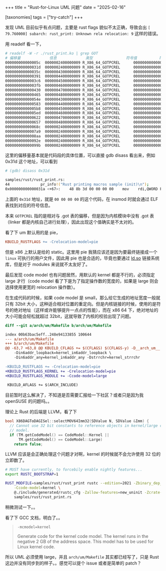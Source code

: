 +++
title = "Rust-for-Linux UML 问题"
date = "2025-02-16"

[taxonomies]
tags = ["try-catch"]
+++

发现 UML 目前似乎有点问题，主要是 rust flags 貌似不太正确，导致会出 `[   79.760000] subarch: rust_print: Unknown rela relocation: 9` 这样的错误。

用 readelf 看一下，

```bash
# readelf -W -r ./rust_print.ko | grep GOT
# 偏移量             信息             类型               符号值          符号名称 + 加数
000000000000005c  0000002400000009 R_X86_64_GOTPCREL      0000000000000000 _RNvNtNtCsgd4OX6xQzCQ_6kernel5print14format_strings4INFO - 4
000000000000031d  0000002400000009 R_X86_64_GOTPCREL      0000000000000000 _RNvNtNtCsgd4OX6xQzCQ_6kernel5print14format_strings4INFO - 4
000000000000035c  0000004300000009 R_X86_64_GOTPCREL      0000000000000000 _RNvNtNtCsgd4OX6xQzCQ_6kernel5print14format_strings5EMERG - 4
0000000000000391  0000004400000009 R_X86_64_GOTPCREL      0000000000000000 _RNvNtNtCsgd4OX6xQzCQ_6kernel5print14format_strings5ALERT - 4
00000000000003c6  0000004500000009 R_X86_64_GOTPCREL      0000000000000000 _RNvNtNtCsgd4OX6xQzCQ_6kernel5print14format_strings4CRIT - 4
00000000000003fb  0000004600000009 R_X86_64_GOTPCREL      0000000000000000 _RNvNtNtCsgd4OX6xQzCQ_6kernel5print14format_strings3ERR - 4
0000000000000430  0000004700000009 R_X86_64_GOTPCREL      0000000000000000 _RNvNtNtCsgd4OX6xQzCQ_6kernel5print14format_strings7WARNING - 4
0000000000000465  0000004800000009 R_X86_64_GOTPCREL      0000000000000000 _RNvNtNtCsgd4OX6xQzCQ_6kernel5print14format_strings6NOTICE - 4
000000000000054e  0000004300000009 R_X86_64_GOTPCREL      0000000000000000 _RNvNtNtCsgd4OX6xQzCQ_6kernel5print14format_strings5EMERG - 4
0000000000000583  0000004400000009 R_X86_64_GOTPCREL      0000000000000000 _RNvNtNtCsgd4OX6xQzCQ_6kernel5print14format_strings5ALERT - 4
00000000000005b8  0000004500000009 R_X86_64_GOTPCREL      0000000000000000 _RNvNtNtCsgd4OX6xQzCQ_6kernel5print14format_strings4CRIT - 4
00000000000005ed  0000004600000009 R_X86_64_GOTPCREL      0000000000000000 _RNvNtNtCsgd4OX6xQzCQ_6kernel5print14format_strings3ERR - 4
0000000000000622  0000004700000009 R_X86_64_GOTPCREL      0000000000000000 _RNvNtNtCsgd4OX6xQzCQ_6kernel5print14format_strings7WARNING - 4
0000000000000657  0000004800000009 R_X86_64_GOTPCREL      0000000000000000 _RNvNtNtCsgd4OX6xQzCQ_6kernel5print14format_strings6NOTICE - 4
000000000000068c  0000002400000009 R_X86_64_GOTPCREL      0000000000000000 _RNvNtNtCsgd4OX6xQzCQ_6kernel5print14format_strings4INFO - 4
00000000000007a9  0000002400000009 R_X86_64_GOTPCREL      0000000000000000 _RNvNtNtCsgd4OX6xQzCQ_6kernel5print14format_strings4INFO - 4
00000000000008aa  0000002400000009 R_X86_64_GOTPCREL      0000000000000000 _RNvNtNtCsgd4OX6xQzCQ_6kernel5print14format_strings4INFO - 4
000000000000092e  0000002400000009 R_X86_64_GOTPCREL      0000000000000000 _RNvNtNtCsgd4OX6xQzCQ_6kernel5print14format_strings4INFO - 4
000000000000099b  0000002400000009 R_X86_64_GOTPCREL      0000000000000000 _RNvNtNtCsgd4OX6xQzCQ_6kernel5print14format_strings4INFO - 4
```

这里的偏移量基本就是代码段的具体位置，可以直接 gdb disass 看出来，例如 0x31d 这个地址，可以看到

```bash
# (gdb) disass 0x31d

samples/rust/rust_print.rs:
44              pr_info!("Rust printing macros sample (init)\n");
0x000000000000031a <+67>:    48 8b 3d 00 00 00 00    mov    rdi,QWORD PTR [rip+0x0]        # 0x321 <_RNvXCs6nzOMokj4Xc_10rust_printNtB2_9RustPrintNtCsgd4OX6xQzCQ_6kernel6Module4init+74>
```

上面的 `0x31d` 地址，就是 `00 00 00 00` 的这个代码，在 insmod 时就会通过 ELF 表找到对应的符号信息。

本来 `GOTPCREL` 指的是相对与 .got 表的偏移，但是因为内核模块中没有 .got 表（linker 都是内核自己进行处理），因此出现这个值确实是不太对的。

看了下 um 默认用的是 pie，

```makefile
KBUILD_RUSTFLAGS += -Crelocation-model=pie
```

但是 x86 上默认是给的 static。这里用 pie 我猜应该还是因为要最终链接成一个 `linux` 可执行的用户文件，因此用 pie 也是合适的，毕竟也要通过 [ld.so](http://ld.so) 链接系统库，但是对于 modules 来说就不太友好了。

最后发现 code model 也有问题居然，用默认的 kernel 都是不行的，必须指定 large 才行（code model 看了下是为了指定操作数的宽度的，如果是 large 则会选择使用更宽的 relocation 操作数）。

在生成代码的时候，如果 code model 是 small，那么给它生成的地址宽度一般就只有 32bit 大小，这种适合相对位置的重定向。但是内核链接的时候，使用的是符号的绝对地址（这样或许能够提升一点点的性能），而在 x86 64 下，绝对地址的大小可能会轻松就超过 32bit，这就导致了内核的校验出现了问题。

```diff
diff --git a/arch/um/Makefile b/arch/um/Makefile

index 00b63bac5eff..248e94133855 100644
--- a/arch/um/Makefile
+++ b/arch/um/Makefile
@@ -63,7 +63,8 @@ KBUILD_CFLAGS += $(CFLAGS) $(CFLAGS-y) -D__arch_um__ \
 	-Din6addr_loopback=kernel_in6addr_loopback \
 	-Din6addr_any=kernel_in6addr_any -Dstrrchr=kernel_strrchr
 
-KBUILD_RUSTFLAGS += -Crelocation-model=pie
+KBUILD_RUSTFLAGS_KERNEL += -Crelocation-model=pie
+KBUILD_RUSTFLAGS_MODULE += -Ccode-model=large
 
 KBUILD_AFLAGS += $(ARCH_INCLUDE)
```

目前暂时这么解决了，不知道是否需要汇报给一下社区？或者只是因为我 openSUSE 的问题吗。。

理论上 Rust 的后端是 LLVM，看了下

```cpp
bool X86DAGToDAGISel::selectMOV64Imm32(SDValue N, SDValue &Imm) {
  // Cannot use 32 bit constants to reference objects in kernel/large code
  // model.
  if (TM.getCodeModel() == CodeModel::Kernel ||
      TM.getCodeModel() == CodeModel::Large)
    return false;
```

LLVM 应该是会正确处理这个问题才对啊，kernel 的时候就不会允许使用 32 位的立即数了。

```bash
# MUST have currently, to forcebily enable nightly features...
export RUSTC_BOOTSTRAP=1

RUST_MODFILE=samples/rust/rust_print rustc --edition=2021 -Zbinary_dep_depinfo=y -Dunsafe_op_in_unsafe_fn -Dnon_ascii_idents -Wrust_2018_idioms -Wunreachable_pub -Wmissing_docs -Wrustdoc::missing_crate_level_docs -Wclippy::all -Wclippy::mut_mut -Wclippy::needless_bitwise_bool -Wclippy::needless_continue -Wclippy::no_mangle_with_rust_abi -Wclippy::dbg_macro -Cpanic=abort -Cembed-bitcode=n -Clto=n -Cforce-unwind-tables=n -Ccodegen-units=1 -Csymbol-mangling-version=v0 -Crelocation-model=static -Zfunction-sections=n -Wclippy::float_arithmetic --target=./scripts/target.json -Ctarget-feature=-sse,-sse2,-sse3,-ssse3,-sse4.1,-sse4.2,-avx,-avx2 -Copt-level=s -Cdebug-assertions=n -Coverflow-checks=y -Cforce-frame-pointers=y -Cdebuginfo=2  --cfg MODULE \
	-Ccode-model=kernel \
	@./include/generated/rustc_cfg -Zallow-features=new_uninit -Zcrate-attr=no_std -Zcrate-attr='feature(new_uninit)' -Zunstable-options --extern force:alloc --extern kernel --crate-type rlib -L ./rust/ --crate-name rust_print --sysroot=/dev/null --out-dir samples/rust/ --emit=dep-info=samples/rust/.rust_print.o.d --emit=obj=samples/rust/rust_print.o \
	samples/rust/rust_print.rs
```

稍微测试一下。。

看了下 GCC 文档，明白了。。

> `-mcmodel=kernel`
>
> Generate code for the kernel code model. The kernel runs in the negative 2 GB of the address space. This model has to be used for Linux kernel code.

所以 UML 必须使用 large，并且 `arch/um/Makefile` 其实都已经写了，只是 Rust 这边并没有同步到的样子。。感觉可以提个 issue 或者是简单的 patch？
